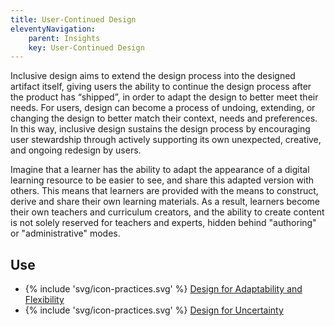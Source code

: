 ```yaml
---
title: User-Continued Design
eleventyNavigation:
    parent: Insights
    key: User-Continued Design
---
```


Inclusive design aims to extend the design process into the designed artifact itself, giving users the ability to
continue the design process after the product has “shipped”, in order to adapt the design to better meet their needs.
For users, design can become a process of undoing, extending, or changing the design to better match their context,
needs and preferences. In this way, inclusive design sustains the design process by encouraging user stewardship through
actively supporting its own unexpected, creative, and ongoing redesign by users.

Imagine that a learner has the ability to adapt the appearance of a digital learning resource to be easier to see, and
share this adapted version with others. This means that learners are provided with the means to construct, derive and
share their own learning materials. As a result, learners become their own teachers and curriculum creators, and the
ability to create content is not solely reserved for teachers and experts, hidden behind "authoring" or "administrative"
modes.

## Use

* {% include 'svg/icon-practices.svg' %} [Design for Adaptability and Flexibility](/practices/DesignForAdaptabilityAndFlexibility.html)
* {% include 'svg/icon-practices.svg' %} [Design for Uncertainty](/practices/DesignForUncertainty.html)
